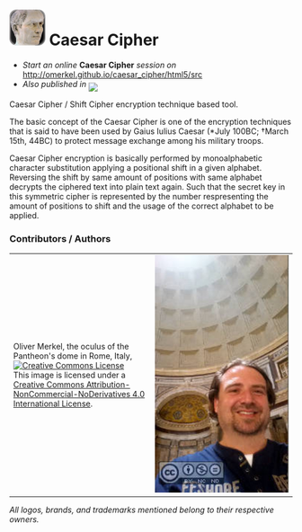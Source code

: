 <img alt="Caesar Cipher" width="64" src="html5/src/img/icons/caesar-64.png" /> Caesar Cipher
=============

* _Start an online_ __Caesar Cipher__ _session on_ http://omerkel.github.io/caesar_cipher/html5/src
* <em>Also published in</em> <a href="https://marketplace.firefox.com/app/caesar-cipher"><img align="middle" width="150px" src="https://marketplace.cdn.mozilla.net/media/fireplace/img/pretty/marketplace_logo.png" /></a>

Caesar Cipher / Shift Cipher encryption technique based tool.

The basic concept of the Caesar Cipher is one of the encryption techniques
that is said to have been used by Gaius Iulius Caesar (*July 100BC; &dagger;March
15th, 44BC) to protect message exchange among his military troops.

Caesar Cipher encryption is basically performed by monoalphabetic character
substitution applying a positional shift in a given alphabet. Reversing
the shift by same amount of positions with same alphabet decrypts the
ciphered text into plain text again. Such that the secret key in this
symmetric cipher is represented by the number respresenting the amount
of positions to shift and the usage of the correct alphabet to be applied.

### Contributors / Authors

<table>
  <tr>
    <td><p>Oliver Merkel, the oculus of the Pantheon's
      dome in Rome, Italy,<br /><a rel="license" href="http://creativecommons.org/licenses/by-nc-nd/4.0/"><img alt="Creative Commons License" style="border-width:0" src="http://i.creativecommons.org/l/by-nc-nd/4.0/88x31.png" /></a><br />This image is licensed under a <a rel="license" href="http://creativecommons.org/licenses/by-nc-nd/4.0/">Creative Commons Attribution-NonCommercial-NoDerivatives 4.0 International License</a>.    
    </p>
    </td>
    <td style='max-width: 180px; width: 50%;'><img width="100%" ondragstart="return false;" alt="Oliver Merkel, Creative Commons License, This image is licensed under a Creative Commons Attribution-NonCommercial-NoDerivatives 4.0 International License." src="html5/src/img/20150528_oliver-rome.jpg" /></td>
  </tr>
</table>

_All logos, brands, and trademarks mentioned belong to their respective owners._
